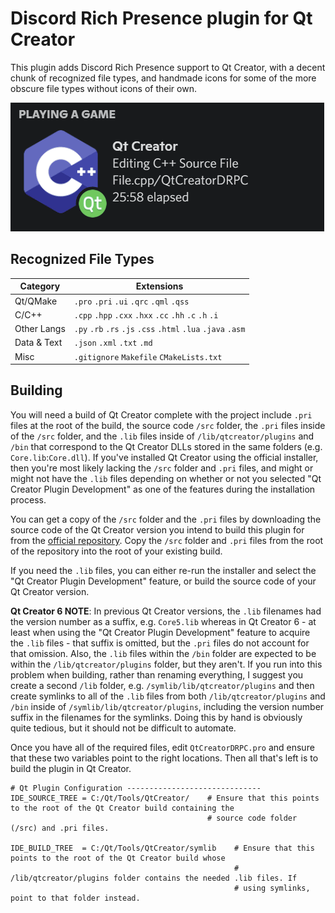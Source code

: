 # Discord Rich Presence plugin for Qt Creator
This plugin adds Discord Rich Presence support to Qt Creator, with a decent chunk of recognized file types, and handmade icons for some of the more obscure file types without icons of their own.

![](screenshots/demo_cycle_20fps.gif?raw=true)

## Recognized File Types
| Category    | Extensions |
|-------------|------------|
| Qt/QMake    | `.pro` `.pri` `.ui` `.qrc` `.qml` `.qss` 
| C/C++       | `.cpp` `.hpp` `.cxx` `.hxx` `.cc` `.hh` `.c` `.h` `.i`
| Other Langs | `.py` `.rb` `.rs` `.js` `.css` `.html` `.lua` `.java` `.asm`
| Data & Text | `.json` `.xml` `.txt` `.md`
| Misc        | `.gitignore` `Makefile` `CMakeLists.txt`

## Building
You will need a build of Qt Creator complete with the project include `.pri` files at the root of the build, the source code `/src` folder, the `.pri` files inside of the `/src` folder, and the `.lib` files inside of `/lib/qtcreator/plugins` and `/bin` that correspond to the Qt Creator DLLs stored in the same folders (e.g. `Core.lib`:`Core.dll`). If you've installed Qt Creator using the official installer, then you're most likely lacking the `/src` folder and `.pri` files, and might or might not have the `.lib` files depending on whether or not you selected "Qt Creator Plugin Development" as one of the features during the installation process.

You can get a copy of the `/src` folder and the `.pri` files by downloading the source code of the Qt Creator version you intend to build this plugin for from the [official repository](https://github.com/qt-creator/qt-creator/releases). Copy the `/src` folder and `.pri` files from the root of the repository into the root of your existing build. 

If you need the `.lib` files, you can either re-run the installer and select the "Qt Creator Plugin Development" feature, or build the source code of your Qt Creator version.

**Qt Creator 6 NOTE**: In previous Qt Creator versions, the `.lib` filenames had the version number as a suffix, e.g. `Core5.lib` whereas in Qt Creator 6 - at least when using the "Qt Creator Plugin Development" feature to acquire the `.lib` files - that suffix is omitted, but the `.pri` files do not account for that omission. Also, the `.lib` files within the `/bin` folder are expected to be within the `/lib/qtcreator/plugins` folder, but they aren't. If you run into this problem when building, rather than renaming everything, I suggest you create a second `/lib` folder, e.g. `/symlib/lib/qtcreator/plugins` and then create symlinks to all of the `.lib` files from both `/lib/qtcreator/plugins` and `/bin` inside of `/symlib/lib/qtcreator/plugins`, including the version number suffix in the filenames for the symlinks. Doing this by hand is obviously quite tedious, but it should not be difficult to automate.

Once you have all of the required files, edit `QtCreatorDRPC.pro` and ensure that these two variables point to the right locations. Then all that's left is to build the plugin in Qt Creator.
```qmake
# Qt Plugin Configuration ------------------------------
IDE_SOURCE_TREE = C:/Qt/Tools/QtCreator/    # Ensure that this points to the root of the Qt Creator build containing the 
                                            # source code folder (/src) and .pri files.
                                            
IDE_BUILD_TREE  = C:/Qt/Tools/QtCreator/symlib    # Ensure that this points to the root of the Qt Creator build whose 
                                                  # /lib/qtcreator/plugins folder contains the needed .lib files. If
                                                  # using symlinks, point to that folder instead.
```
